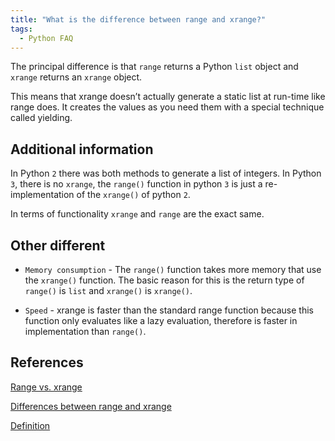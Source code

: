```yaml
---
title: "What is the difference between range and xrange?"
tags:
  - Python FAQ
---
```


The principal difference is that `range` returns a Python `list` object and `xrange` returns an `xrange` object.

This means that xrange doesn’t actually generate a static list at run-time like range does. It creates the values as you need them with a special technique called yielding.

## Additional information

In Python `2`  there was both methods to generate a list of integers. In Python `3`, there is no `xrange`, the `range()` function in python `3` is just a re-implementation of the `xrange()` of python `2`.

In terms of functionality `xrange` and `range` are the exact same.

## Other different

* `Memory consumption` - The `range()` function takes more memory that use the `xrange()` function. The basic reason for this is the return type of `range()` is `list` and `xrange()` is `xrange()`.
  
* `Speed` - xrange is faster than the standard range function because this function only evaluates like a lazy evaluation, therefore is faster in implementation than `range()`.

## References

[Range vs. xrange](https://www.geeksforgeeks.org/range-vs-xrange-python/)

[Differences between range and xrange](https://www.techbeamers.com/python-xrange-range/)

[Definition](https://getpocket.com/read/1965283225)
